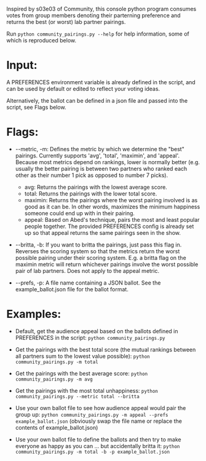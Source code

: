 Inspired by s03e03 of Community, this console python program consumes votes from group members denoting their
parterning preference and returns the best (or worst) lab partner pairings.

Run `python community_pairings.py --help` for help information, some of which is reproduced below.

# Input:

A PREFERENCES environment variable is already defined in the script, and can be used by default or edited to reflect your voting ideas.

Alternatively, the ballot can be defined in a json file and passed into the script, see Flags below.

# Flags:

-   --metric, -m: Defines the metric by which we determine the "best" pairings. Currently supports 'avg', 'total', 'maximin', and 'appeal'. Because most metrics depend on rankings, lower is normally better (e.g. usually the better pairing is between two partners who ranked each other as their number 1 pick as opposed to number 7 picks).

    -   avg: Returns the pairings with the lowest average score.
    -   total: Returns the pairings with the lower total score.
    -   maximin: Returns the pairings where the worst pairing involved is as good as it can be. In other words, maximizes the minimum happiness someone could end up with in their pairing.
    -   appeal: Based on Abed's technique, pairs the most and least popular people together. The provided PREFERENCES config is already set up so that appeal returns the same pairings seen in the show.

-   --britta, -b: If you want to britta the pairings, just pass this flag in. Reverses the scoring system so that the
    metrics return the worst possible pairing under their scoring system. E.g. a britta flag on the maximin metric
    will return whichever pairings involve the worst possible pair of lab partners. Does not apply to the appeal metric.

-   --prefs, -p: A file name containing a JSON ballot. See the example_ballot.json file for the ballot format.

# Examples:

-   Default, get the audience appeal based on the ballots defined in PREFERENCES in the script: `python community_pairings.py`

-   Get the pairings with the best total score (the mutual rankings between all partners sum to the lowest value possible): `python community_pairings.py -m total`

-   Get the pairings with the best average score: `python community_pairings.py -m avg`

-   Get the pairings with the most total unhappiness: `python community_pairings.py --metric total --britta`

-   Use your own ballot file to see how audience appeal would pair the group up: `python community_pairings.py -m appeal --prefs example_ballot.json` (obviously swap the file name or replace the contents of example_ballot.json)

-   Use your own ballot file to define the ballots and then try to make everyone as happy as you can ... but accidentally britta it: `python community_pairings.py -m total -b -p example_ballot.json`
